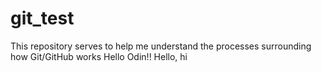 # git_test
This repository serves to help me understand the processes surrounding how Git/GitHub works
Hello Odin!!
Hello, hi

